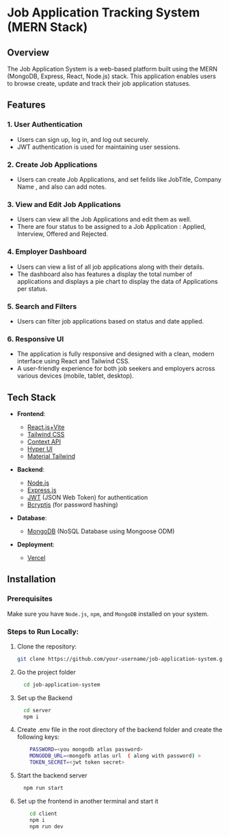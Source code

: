 # Job Application Tracking System (MERN Stack)

## Overview
The Job Application System is a web-based platform built using the MERN (MongoDB, Express, React, Node.js) stack. This application enables users to browse create, update and track their job application statuses.

## Features

### 1. **User Authentication**
   - Users can sign up, log in, and log out securely.
   - JWT authentication is used for maintaining user sessions.

### 2. **Create Job Applications**
   - Users can create Job Applications, and set feilds like JobTitle, Company Name , and also can add notes.


### 3. **View and Edit Job Applications**
   - Users can view all the Job Applications and edit them as well.
   - There are four status to be assigned to a Job Application : Applied, Interview, Offered and Rejected.

### 4. **Employer Dashboard**
   - Users can view a list of all job applications along with their details.
   - The dashboard also has features a display the total number of applications and displays a pie chart to display the data of Applications per status. 

### 5. **Search and Filters**
   - Users can filter job applications based on status and date applied.

### 6. **Responsive UI**
   - The application is fully responsive and designed with a clean, modern interface using React and Tailwind CSS.
   - A user-friendly experience for both job seekers and employers across various devices (mobile, tablet, desktop).


## Tech Stack

- **Frontend**: 
  - <a href='https://vite.dev/guide/'>React.js+Vite </a>
  - <a href='https://tailwindcss.com/'>Tailwind CSS</a>
  - <a href='https://react.dev/reference/react/createContext'>Context API</a>
  - <a href='https://www.hyperui.dev/'>Hyper UI</a>
  - <a href='https://www.material-tailwind.com/'>Material Tailwind</a>
  
- **Backend**:
  - <a href='https://nodejs.org/en'>Node.js</a>
  - <a href='https://expressjs.com/'>Express.js</a>
  - <a href='https://jwt.io/'>JWT</a> (JSON Web Token) for authentication
  - <a href='https://www.npmjs.com/package/bcryptjs'>Bcryptjs</a> (for password hashing)

- **Database**: 
  - <a href='https://www.mongodb.com/'>MongoDB</a>  (NoSQL Database using Mongoose ODM)

- **Deployment**: 
  - <a  href='https://vercel.com/'>Vercel</a>

## Installation

### Prerequisites
Make sure you have `Node.js`, `npm`, and `MongoDB` installed on your system.

### Steps to Run Locally:

1. Clone the repository:
   ```bash
   git clone https://github.com/your-username/job-application-system.git
   ```
   
2. Go the project folder
   ```bash
     cd job-application-system
   ```

3. Set up the Backend
   ```bash
     cd server
     npm i
   ```

4. Create .env file in the root directory of the backend folder and create the following keys:
     ```bash
         PASSWORD=<you mongodb atlas password>
         MONGODB_URL=<mongofb atlas url  ( along with password) >
         TOKEN_SECRET=<jwt token secret>
     ```
5. Start the backend server
     ```bash
       npm run start
     ```
6. Set up the frontend in another terminal and start it
   ```bash
       cd client
       npm i
       npm run dev
     ```
     
   
